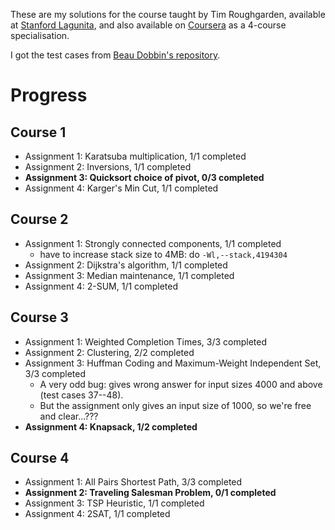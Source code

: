 These are my solutions for the course taught by Tim Roughgarden, available at
[Stanford
Lagunita](https://lagunita.stanford.edu/courses/course-v1:Engineering+Algorithms1+SelfPaced/about),
and also available on
[Coursera](https://www.coursera.org/specializations/algorithms) as a 4-course
specialisation.

I got the test cases from [Beau Dobbin's repository](https://github.com/beaunus/stanford-algs).

# Progress

## Course 1
- Assignment 1: Karatsuba multiplication, 1/1 completed
- Assignment 2: Inversions, 1/1 completed
- **Assignment 3: Quicksort choice of pivot, 0/3 completed**
- Assignment 4: Karger's Min Cut, 1/1 completed

## Course 2
- Assignment 1: Strongly connected components, 1/1 completed
    * have to increase stack size to 4MB: do `-Wl,--stack,4194304` 
- Assignment 2: Dijkstra's algorithm, 1/1 completed
- Assignment 3: Median maintenance, 1/1 completed
- Assignment 4: 2-SUM, 1/1 completed

## Course 3
- Assignment 1: Weighted Completion Times, 3/3 completed
- Assignment 2: Clustering, 2/2 completed
- Assignment 3: Huffman Coding and Maximum-Weight Independent Set, 3/3 completed
    * A very odd bug: gives wrong answer for input sizes 4000 and above (test cases 37--48).
    * But the assignment only gives an input size of 1000, so we're free and clear...???
- **Assignment 4: Knapsack, 1/2 completed**

## Course 4
- Assignment 1: All Pairs Shortest Path, 3/3 completed 
- **Assignment 2: Traveling Salesman Problem, 0/1 completed**
- Assignment 3: TSP Heuristic, 1/1 completed
- Assignment 4: 2SAT, 1/1 completed